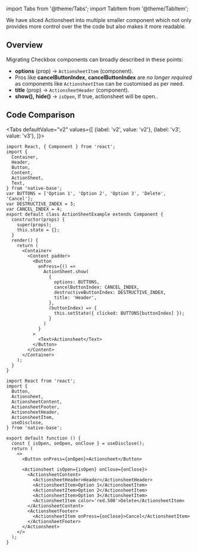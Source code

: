 import Tabs from '@theme/Tabs';
import TabItem from '@theme/TabItem';

We have sliced Actionsheet into multiple smaller component which not only provides more control over the the code but also makes it more readable.

## Overview

Migrating Checkbox components can broadly described in these points:

- **options** (prop) → `ActionsheetItem` (component).
- Pros like **cancelButtonIndex**, **cancelButtonIndex** are _no longer required_ as components like `ActionsheetItem` can be customised as per need.
- **title** (prop) → `ActionsheetHeader` (component).
- **show(),** **hide()** → `isOpen`, If true, actionsheet will be open..

## Code Comparison

<Tabs
defaultValue="v2"
values={[
{label: 'v2', value: 'v2'},
{label: 'v3', value: 'v3'},
]}>
<TabItem value="v2">

```tsx
import React, { Component } from 'react';
import {
  Container,
  Header,
  Button,
  Content,
  ActionSheet,
  Text,
} from 'native-base';
var BUTTONS = ['Option 1', 'Option 2', 'Option 3', 'Delete', 'Cancel'];
var DESTRUCTIVE_INDEX = 3;
var CANCEL_INDEX = 4;
export default class ActionSheetExample extends Component {
  constructor(props) {
    super(props);
    this.state = {};
  }
  render() {
    return (
      <Container>
        <Content padder>
          <Button
            onPress={() =>
              ActionSheet.show(
                {
                  options: BUTTONS,
                  cancelButtonIndex: CANCEL_INDEX,
                  destructiveButtonIndex: DESTRUCTIVE_INDEX,
                  title: 'Header',
                },
                (buttonIndex) => {
                  this.setState({ clicked: BUTTONS[buttonIndex] });
                }
              )
            }
          >
            <Text>Actionsheet</Text>
          </Button>
        </Content>
      </Container>
    );
  }
}
```

</TabItem>
<TabItem value="v3">

```tsx
import React from 'react';
import {
  Button,
  Actionsheet,
  ActionsheetContent,
  ActionsheetFooter,
  ActionsheetHeader,
  ActionsheetItem,
  useDisclose,
} from 'native-base';

export default function () {
  const { isOpen, onOpen, onClose } = useDisclose();
  return (
    <>
      <Button onPress={onOpen}>Actionsheet</Button>

      <Actionsheet isOpen={isOpen} onClose={onClose}>
        <ActionsheetContent>
          <ActionsheetHeader>Header</ActionsheetHeader>
          <ActionsheetItem>Option 1</ActionsheetItem>
          <ActionsheetItem>Option 2</ActionsheetItem>
          <ActionsheetItem>Option 3</ActionsheetItem>
          <ActionsheetItem color='red.500'>Delete</ActionsheetItem>
        </ActionsheetContent>
        <ActionsheetFooter>
          <ActionsheetItem onPress={onClose}>Cancel</ActionsheetItem>
        </ActionsheetFooter>
      </Actionsheet>
    </>
  );
}
```

</TabItem>
</Tabs>
